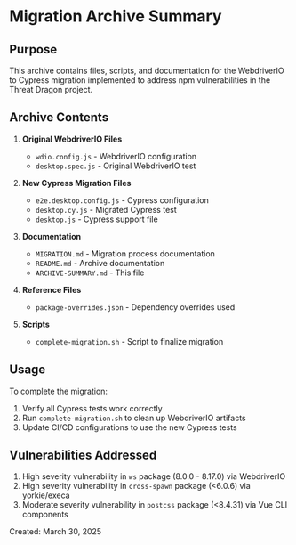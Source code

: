 # Migration Archive Summary

## Purpose

This archive contains files, scripts, and documentation for the WebdriverIO to Cypress migration implemented to address npm vulnerabilities in the Threat Dragon project.

## Archive Contents

1. **Original WebdriverIO Files**
   - `wdio.config.js` - WebdriverIO configuration
   - `desktop.spec.js` - Original WebdriverIO test

2. **New Cypress Migration Files**
   - `e2e.desktop.config.js` - Cypress configuration
   - `desktop.cy.js` - Migrated Cypress test
   - `desktop.js` - Cypress support file

3. **Documentation**
   - `MIGRATION.md` - Migration process documentation
   - `README.md` - Archive documentation
   - `ARCHIVE-SUMMARY.md` - This file

4. **Reference Files**
   - `package-overrides.json` - Dependency overrides used

5. **Scripts**
   - `complete-migration.sh` - Script to finalize migration

## Usage

To complete the migration:
1. Verify all Cypress tests work correctly
2. Run `complete-migration.sh` to clean up WebdriverIO artifacts
3. Update CI/CD configurations to use the new Cypress tests

## Vulnerabilities Addressed

1. High severity vulnerability in `ws` package (8.0.0 - 8.17.0) via WebdriverIO
2. High severity vulnerability in `cross-spawn` package (<6.0.6) via yorkie/execa
3. Moderate severity vulnerability in `postcss` package (<8.4.31) via Vue CLI components

Created: March 30, 2025